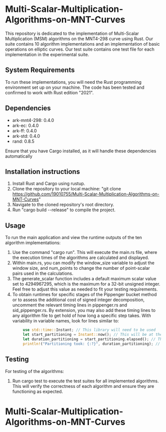 # Multi-Scalar-Multiplication-Algorithms-on-MNT-Curves

This repository is dedicated to the implementation of Multi-Scalar Multiplication (MSM) algorithms on the MNT4-298 curve using Rust. Our suite contains 10 algorithm implementations and an implementation of basic operations on elliptic curves. Our test suite contains one test file for each implementation in the experimental suite.

## System Requirements

To run these implementations, you will need the Rust programming environment set up on your machine. The code has been tested and confirmed to work with Rust edition "2021".

## Dependencies

- ark-mnt4-298: 0.4.0
- ark-ec: 0.4.0
- ark-ff: 0.4.0
- ark-std: 0.4.0
- rand: 0.8.5

Ensure that you have Cargo installed, as it will handle these dependencies automatically

## Installation instructions

1. Install Rust and Cargo using rustup.
2. Clone the repository to your local machine: "git clone https://github.com/19010755/Multi-Scalar-Multiplication-Algorithms-on-MNT-Curves"
3. Navigate to the cloned repository's root directory.
4. Run "cargo build --release" to compile the project.

## Usage

To run the main application and view the runtime outputs of the ten algorithm implementations:

1. Use the command "cargo run". This will execute the main.rs file, where the execution times of the algorithms are calculated and displayed.
2. Within main.rs, you can modify the window_size variable to adjust the window size, and num_points to change the number of point-scalar pairs used in the calculations.
3. The generate_scalar function includes a default maximum scalar value set to 4294967295, which is the maximum for a 32-bit unsigned integer. Feel free to adjust this value as needed to fit your testing requirements.
4. To obtain runtimes for specific stages of the Pippenger bucket method or to assess the additional cost of signed integer decomposition, uncomment the relevant timing lines in pippenger.rs and sid_pippenger.rs. By extension, you may also add these timing lines to any algorithm file to get hold of how long a specific step takes. With variability in variable names, look for lines similar to:

```rust
        use std::time::Instant; // This library will need to be used
        let start_partitioning = Instant::now(); // This will be at the start of the step you'd like to measure
        let duration_partitioning = start_partitioning.elapsed(); // This will be at the end of the step you'd like to measure
        println!("Partitioning took: {:?}", duration_partitioning); // Output when the command "cargo run" is executed
```

## Testing

For testing of the algorithms:

1. Run cargo test to execute the test suites for all implemented algorithms. This will verify the correctness of each algorithm and ensure they are functioning as expected.
# Multi-Scalar-Multiplication-Algorithms-on-MNT-Curves
